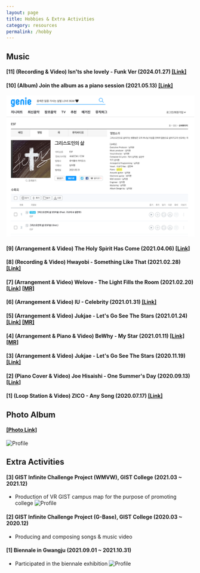 ```yaml
---
layout: page
title: Hobbies & Extra Activities
category: resources
permalink: /hobby
---
```


## Music

#### [11] (Recording & Video) Isn'ts she lovely - Funk Ver (2024.01.27) [[Link]](https://www.youtube.com/watch?v=VWYnW5j7uwQ) 

#### [10] (Album) Join the album as a piano session (2021.05.13) [[Link]](https://www.genie.co.kr/detail/albumInfo?axnm=82039383)
![Profile](/assets/img/Album.png)

#### [9] (Arrangement & Video) The Holy Spirit Has Come (2021.04.06) [[Link]](https://www.youtube.com/watch?v=sYqEER2HTB0)

#### [8] (Recording & Video) Hwayobi - Something Like That (2021.02.28) [[Link]](https://www.youtube.com/watch?v=EhNlVuKVjSU) 

#### [7] (Arrangement & Video) Welove - The Light Fills the Room (2021.02.20) [[Link]](https://www.youtube.com/watch?v=3JL_b2j_74M)  [[MR]](https://www.youtube.com/watch?v=qmhErsVbVLk)

#### [6] (Arrangement & Video) IU - Celebrity (2021.01.31) [[Link]](https://youtu.be/-jJc5h2M20U) 

#### [5] (Arrangement & Video) Jukjae - Let's Go See The Stars (2021.01.24) [[Link]](https://www.youtube.com/watch?v=7ZzfVkd9y-k&t=37s) [[MR]](https://www.youtube.com/watch?v=thHp55TDWk0)

#### [4] (Arrangement & Piano & Video) BeWhy - My Star (2021.01.11) [[Link]](https://www.youtube.com/watch?v=uuFAw0NxtpQ) [[MR]](https://www.youtube.com/watch?v=4z3EG4XRjAU)

#### [3] (Arrangement & Video) Jukjae - Let's Go See The Stars (2020.11.19) [[Link]](https://www.youtube.com/watch?v=EhJDiCEFqWg)

#### [2] (Piano Cover & Video) Joe Hisaishi - One Summer's Day (2020.09.13) [[Link]](https://youtu.be/iPtXkVuTBBU)

#### [1] (Loop Station & Video) ZICO - Any Song (2020.07.17) [[Link]](https://youtu.be/-6O83N8HiWM)

## Photo Album

#### [[Photo Link]](https://minwooseong.notion.site/Photo-Portfolio-a967e9c2178545a7b77d9c7129267535?pvs=4)
![Profile](/assets/img/Photo.png)

## Extra Activities

#### [3] GIST Infinite Challenge Project (WMVW), GIST College (2021.03 ~ 2021.12)
- Production of VR GIST campus map for the purpose of promoting college
![Profile](/assets/img/WMVW.gif)

#### [2] GIST Infinite Challenge Project (G-Base), GIST College (2020.03 ~ 2020.12)
- Producing and composing songs & music video

#### [1] Biennale in Gwangju (2021.09.01 ~ 2021.10.31)
- Participated in the biennale exhibition
![Profile](/assets/img/Biennale.png)
